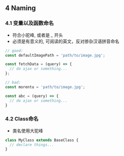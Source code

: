 ## 4 Naming

### 4.1 变量以及函数命名
- 符合小驼峰, 或者是 *_* 开头
- 必须是有意义的, 可阅读的英文，反对掺杂汉语拼音命名

```js
// good:
const defaultImagePath = 'path/to/image.jpg';

const fetchData = (query) => {
  // do ajax or something...
};

// bad:
const morentu = 'path/to/image.jpg';

const abc = (query) => {
  // do ajax or something...
}
```

### 4.2 Class命名
- 类名使用大驼峰
```js
class MyClass extends BaseClass {
  // declare things...
}
```